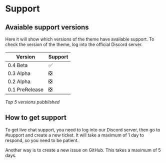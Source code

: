 # Support

## Avaiable support versions

Here it will show which versions of the theme have available support. To check the version of the theme, log into the official Discord server.

|Version|Support|
|-------|-------|
|0.4 Beta|:white_check_mark:|
|0.3 Alpha|:negative_squared_cross_mark:|
|0.2 Alpha|:negative_squared_cross_mark:|
|0.1 PreRelease|:negative_squared_cross_mark:|

_Top 5 versions pubblished_


## How to get support

To get live chat support, you need to log into our Discord server, then go to #support and create a new ticket.
It will take a maximum of 1 day to respond, so you need to be patient.

Another way is to create a new issue on GitHub. This takes a maximum of 5 days.
